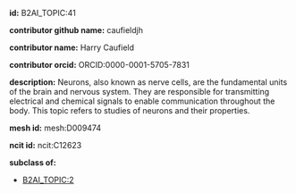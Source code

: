 **id:** B2AI_TOPIC:41

**contributor github name:** caufieldjh

**contributor name:** Harry Caufield

**contributor orcid:** ORCID:0000-0001-5705-7831

**description:** Neurons, also known as nerve cells, are the fundamental units of the brain and nervous system. They are responsible for transmitting electrical and chemical signals to enable communication throughout the body. This topic refers to studies of neurons and their properties.

**mesh id:** mesh:D009474

**ncit id:** ncit:C12623

**subclass of:**

- [B2AI_TOPIC:2](../DataTopic.markdown)

